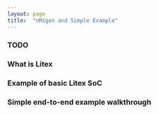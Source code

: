 ```yaml
---
layout: page
title:  "nMigen and Simple Example"
---
```

### TODO
### <a name="litex">What is Litex</a>
### Example of basic Litex SoC
### Simple end-to-end example walkthrough
